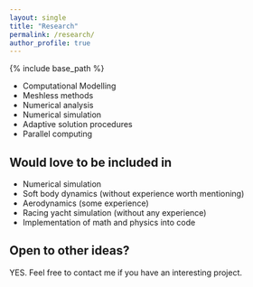 ```yaml
---
layout: single
title: "Research"
permalink: /research/
author_profile: true
---
```


{% include base_path %}

- Computational Modelling
- Meshless methods
- Numerical analysis
- Numerical simulation
- Adaptive solution procedures
- Parallel computing


## Would love to be included in
- Numerical simulation
- Soft body dynamics (without experience worth mentioning)
- Aerodynamics (some experience)
- Racing yacht simulation (without any experience)
- Implementation of math and physics into code

## Open to other ideas?

YES. Feel free to contact me if you have an interesting project.
